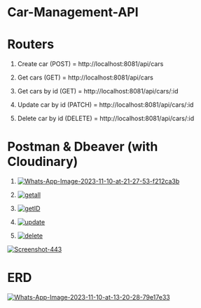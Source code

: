 # Car-Management-API


# Routers
1. Create car (POST) = http://localhost:8081/api/cars
   
2. Get cars (GET) = http://localhost:8081/api/cars
3. Get cars by id (GET) = http://localhost:8081/api/cars/:id
   
4. Update car by id (PATCH) = http://localhost:8081/api/cars/:id
   
5. Delete car by id (DELETE) = http://localhost:8081/api/cars/:id
   
# Postman & Dbeaver (with Cloudinary)

1. <a href="https://ibb.co/z5c7nmc"><img src="https://i.ibb.co/CtdM1wd/Whats-App-Image-2023-11-10-at-21-27-53-f212ca3b.jpg" alt="Whats-App-Image-2023-11-10-at-21-27-53-f212ca3b" border="0"></a>

2. <a href="https://ibb.co/zr96vnz"><img src="https://i.ibb.co/6m9XCnk/getall.jpg" alt="getall" border="0"></a>
3. <a href="https://ibb.co/QfhY8Vt"><img src="https://i.ibb.co/SPHVQgG/getID.jpg" alt="getID" border="0"></a>

4. <a href="https://ibb.co/BG9X8t4"><img src="https://i.ibb.co/68k36mv/update.jpg" alt="update" border="0"></a>

5. <a href="https://ibb.co/VtTTMVD"><img src="https://i.ibb.co/0crrYqZ/delete.jpg" alt="delete" border="0"></a>

<a href="https://ibb.co/8c1SgRV"><img src="https://i.ibb.co/KwT3xQH/Screenshot-443.png" alt="Screenshot-443" border="0"></a>

# ERD
<a href="https://imgbb.com/"><img src="https://i.ibb.co/nc7dzv2/Whats-App-Image-2023-11-10-at-13-20-28-79e17e33.jpg" alt="Whats-App-Image-2023-11-10-at-13-20-28-79e17e33" border="0"></a>
